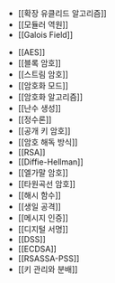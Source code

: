 * [[확장 유클리드 알고리즘]]
* [[모듈러 역원]]
* [[Galois Field]]
- [[AES]]
- [[블록 암호]]
- [[스트림 암호]]
- [[암호화 모드]]
- [[암호화 알고리즘]]
- [[난수 생성]]
- [[정수론]]
- [[공개 키 암호]]
- [[암호 해독 방식]]
- [[RSA]]
- [[Diffie-Hellman]]
- [[엘가말 암호]]
- [[타원곡선 암호]]
- [[해시 함수]]
- [[생일 공격]]
- [[메시지 인증]]
- [[디지털 서명]]
- [[DSS]]
- [[ECDSA]]
- [[RSASSA-PSS]]
- [[키 관리와 분배]]
